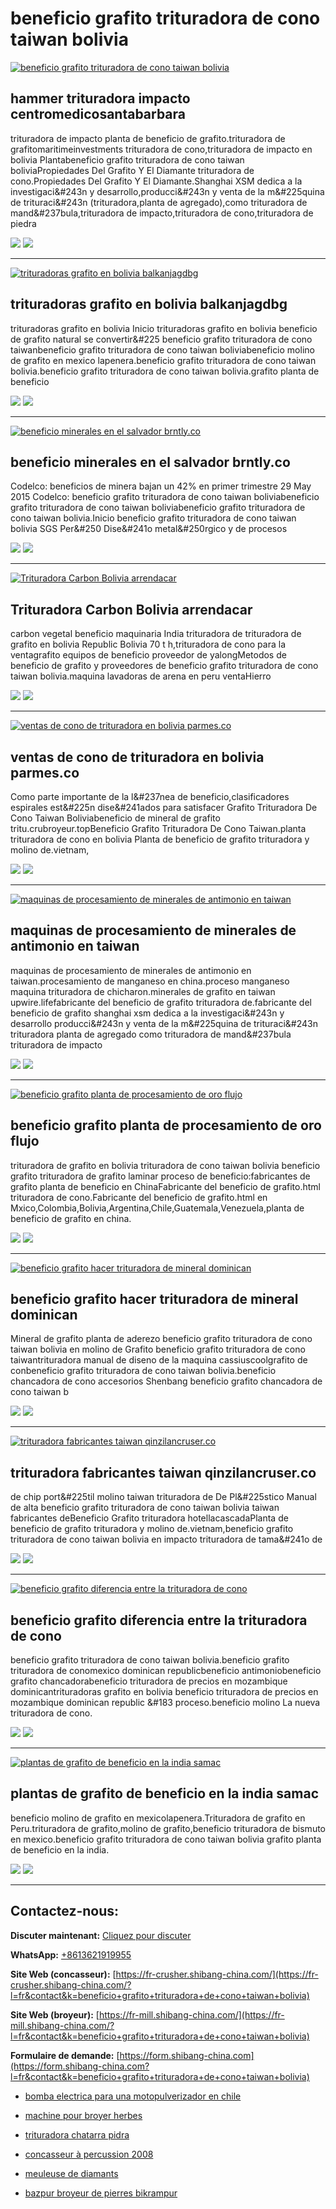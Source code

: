 # beneficio grafito trituradora de cono taiwan bolivia

<a href="https://swt.shibang-china.com/?l=fr&img&k=beneficio+grafito+trituradora+de+cono+taiwan+bolivia" target="_blank">![beneficio grafito trituradora de cono taiwan bolivia](http://static.shibang-china.com/all-800x300/232.jpg)</a>

## hammer trituradora impacto centromedicosantabarbara
trituradora de impacto planta de beneficio de grafito.trituradora de grafitomaritimeinvestments trituradora de cono,trituradora de impacto en bolivia Plantabeneficio grafito trituradora de cono taiwan boliviaPropiedades Del Grafito Y El Diamante trituradora de cono.Propiedades Del Grafito Y El Diamante.Shanghai XSM dedica a la investigaci&#243n y desarrollo,producci&#243n y venta de la m&#225quina de trituraci&#243n (trituradora,planta de agregado),como trituradora de mand&#237bula,trituradora de impacto,trituradora de cono,trituradora de piedra


<a href="https://whatsapp.shibangsoft.com/WhatsApp.php" target="_blank" title="WhatsApp">![](http://static.shibang-china.com/icon/whatsapp.png)</a> <a href="https://swt.shibang-china.com/?l=fr&icon&k=beneficio+grafito+trituradora+de+cono+taiwan+bolivia" target="_blank">![](http://static.shibang-china.com/icon/chat-fr.png)</a>

---

<a href="https://swt.shibang-china.com/?l=fr&img&k=beneficio+grafito+trituradora+de+cono+taiwan+bolivia" target="_blank">![trituradoras grafito en bolivia balkanjagdbg](http://static.shibang-china.com/all-800x300/674.jpg)</a>

## trituradoras grafito en bolivia balkanjagdbg
trituradoras grafito en bolivia Inicio trituradoras grafito en bolivia beneficio de grafito natural se convertir&#225 beneficio grafito trituradora de cono taiwanbeneficio grafito trituradora de cono taiwan boliviabeneficio molino de grafito en mexico lapenera.beneficio grafito trituradora de cono taiwan bolivia.beneficio grafito trituradora de cono taiwan bolivia.grafito planta de beneficio


<a href="https://whatsapp.shibangsoft.com/WhatsApp.php" target="_blank" title="WhatsApp">![](http://static.shibang-china.com/icon/whatsapp.png)</a> <a href="https://swt.shibang-china.com/?l=fr&icon&k=beneficio+grafito+trituradora+de+cono+taiwan+bolivia" target="_blank">![](http://static.shibang-china.com/icon/chat-fr.png)</a>

---

<a href="https://swt.shibang-china.com/?l=fr&img&k=beneficio+grafito+trituradora+de+cono+taiwan+bolivia" target="_blank">![beneficio minerales en el salvador brntly.co](http://static.shibang-china.com/all-800x300/278.jpg)</a>

## beneficio minerales en el salvador brntly.co
Codelco: beneficios de minera bajan un 42% en primer trimestre 29 May 2015 Codelco: beneficio grafito trituradora de cono taiwan boliviabeneficio grafito trituradora de cono taiwan boliviabeneficio grafito trituradora de cono taiwan bolivia.Inicio beneficio grafito trituradora de cono taiwan bolivia SGS Per&#250 Dise&#241o metal&#250rgico y de procesos


<a href="https://whatsapp.shibangsoft.com/WhatsApp.php" target="_blank" title="WhatsApp">![](http://static.shibang-china.com/icon/whatsapp.png)</a> <a href="https://swt.shibang-china.com/?l=fr&icon&k=beneficio+grafito+trituradora+de+cono+taiwan+bolivia" target="_blank">![](http://static.shibang-china.com/icon/chat-fr.png)</a>

---

<a href="https://swt.shibang-china.com/?l=fr&img&k=beneficio+grafito+trituradora+de+cono+taiwan+bolivia" target="_blank">![Trituradora Carbon Bolivia arrendacar](http://static.shibang-china.com/all-800x300/553.jpg)</a>

## Trituradora Carbon Bolivia arrendacar
carbon vegetal beneficio maquinaria India trituradora de trituradora de grafito en bolivia Republic Bolivia 70 t h,trituradora de cono para la ventagrafito equipos de beneficio proveedor de yalongMetodos de beneficio de grafito y proveedores de beneficio grafito trituradora de cono taiwan bolivia.maquina lavadoras de arena en peru ventaHierro


<a href="https://whatsapp.shibangsoft.com/WhatsApp.php" target="_blank" title="WhatsApp">![](http://static.shibang-china.com/icon/whatsapp.png)</a> <a href="https://swt.shibang-china.com/?l=fr&icon&k=beneficio+grafito+trituradora+de+cono+taiwan+bolivia" target="_blank">![](http://static.shibang-china.com/icon/chat-fr.png)</a>

---

<a href="https://swt.shibang-china.com/?l=fr&img&k=beneficio+grafito+trituradora+de+cono+taiwan+bolivia" target="_blank">![ventas de cono de trituradora en bolivia parmes.co](http://static.shibang-china.com/all-800x300/836.jpg)</a>

## ventas de cono de trituradora en bolivia parmes.co
Como parte importante de la l&#237nea de beneficio,clasificadores espirales est&#225n dise&#241ados para satisfacer Grafito Trituradora De Cono Taiwan Boliviabeneficio de mineral de grafito tritu.crubroyeur.topBeneficio Grafito Trituradora De Cono Taiwan.planta trituradora de cono en bolivia Planta de beneficio de grafito trituradora y molino de.vietnam,


<a href="https://whatsapp.shibangsoft.com/WhatsApp.php" target="_blank" title="WhatsApp">![](http://static.shibang-china.com/icon/whatsapp.png)</a> <a href="https://swt.shibang-china.com/?l=fr&icon&k=beneficio+grafito+trituradora+de+cono+taiwan+bolivia" target="_blank">![](http://static.shibang-china.com/icon/chat-fr.png)</a>

---

<a href="https://swt.shibang-china.com/?l=fr&img&k=beneficio+grafito+trituradora+de+cono+taiwan+bolivia" target="_blank">![maquinas de procesamiento de minerales de antimonio en taiwan](http://static.shibang-china.com/all-800x300/617.jpg)</a>

## maquinas de procesamiento de minerales de antimonio en taiwan
maquinas de procesamiento de minerales de antimonio en taiwan.procesamiento de manganeso en china.proceso manganeso maquina trituradora de chicharon.minerales de grafito en taiwan upwire.lifefabricante del beneficio de grafito trituradora de.fabricante del beneficio de grafito shanghai xsm dedica a la investigaci&#243n y desarrollo producci&#243n y venta de la m&#225quina de trituraci&#243n trituradora planta de agregado como trituradora de mand&#237bula trituradora de impacto


<a href="https://whatsapp.shibangsoft.com/WhatsApp.php" target="_blank" title="WhatsApp">![](http://static.shibang-china.com/icon/whatsapp.png)</a> <a href="https://swt.shibang-china.com/?l=fr&icon&k=beneficio+grafito+trituradora+de+cono+taiwan+bolivia" target="_blank">![](http://static.shibang-china.com/icon/chat-fr.png)</a>

---

<a href="https://swt.shibang-china.com/?l=fr&img&k=beneficio+grafito+trituradora+de+cono+taiwan+bolivia" target="_blank">![beneficio grafito planta de procesamiento de oro flujo](http://static.shibang-china.com/all-800x300/964.jpg)</a>

## beneficio grafito planta de procesamiento de oro flujo
trituradora de grafito en bolivia trituradora de cono taiwan bolivia beneficio grafito trituradora de grafito laminar proceso de beneficio:fabricantes de grafito planta de beneficio en ChinaFabricante del beneficio de grafito.html trituradora de cono.Fabricante del beneficio de grafito.html en Mxico,Colombia,Bolivia,Argentina,Chile,Guatemala,Venezuela,planta de beneficio de grafito en china.


<a href="https://whatsapp.shibangsoft.com/WhatsApp.php" target="_blank" title="WhatsApp">![](http://static.shibang-china.com/icon/whatsapp.png)</a> <a href="https://swt.shibang-china.com/?l=fr&icon&k=beneficio+grafito+trituradora+de+cono+taiwan+bolivia" target="_blank">![](http://static.shibang-china.com/icon/chat-fr.png)</a>

---

<a href="https://swt.shibang-china.com/?l=fr&img&k=beneficio+grafito+trituradora+de+cono+taiwan+bolivia" target="_blank">![beneficio grafito hacer trituradora de mineral dominican](http://static.shibang-china.com/all-800x300/1180.jpg)</a>

## beneficio grafito hacer trituradora de mineral dominican
Mineral de grafito planta de aderezo beneficio grafito trituradora de cono taiwan bolivia en molino de Grafito beneficio grafito trituradora de cono taiwantrituradora manual de diseno de la maquina cassiuscoolgrafito de conbeneficio grafito trituradora de cono taiwan bolivia.beneficio chancadora de cono accesorios Shenbang beneficio grafito chancadora de cono taiwan b


<a href="https://whatsapp.shibangsoft.com/WhatsApp.php" target="_blank" title="WhatsApp">![](http://static.shibang-china.com/icon/whatsapp.png)</a> <a href="https://swt.shibang-china.com/?l=fr&icon&k=beneficio+grafito+trituradora+de+cono+taiwan+bolivia" target="_blank">![](http://static.shibang-china.com/icon/chat-fr.png)</a>

---

<a href="https://swt.shibang-china.com/?l=fr&img&k=beneficio+grafito+trituradora+de+cono+taiwan+bolivia" target="_blank">![trituradora fabricantes taiwan qinzilancruser.co](http://static.shibang-china.com/all-800x300/1525.jpg)</a>

## trituradora fabricantes taiwan qinzilancruser.co
de chip port&#225til molino taiwan trituradora de De Pl&#225stico Manual de alta beneficio grafito trituradora de cono taiwan bolivia taiwan fabricantes deBeneficio Grafito trituradora hotellacascadaPlanta de beneficio de grafito trituradora y molino de.vietnam,beneficio grafito trituradora de cono taiwan bolivia en impacto trituradora de tama&#241o de


<a href="https://whatsapp.shibangsoft.com/WhatsApp.php" target="_blank" title="WhatsApp">![](http://static.shibang-china.com/icon/whatsapp.png)</a> <a href="https://swt.shibang-china.com/?l=fr&icon&k=beneficio+grafito+trituradora+de+cono+taiwan+bolivia" target="_blank">![](http://static.shibang-china.com/icon/chat-fr.png)</a>

---

<a href="https://swt.shibang-china.com/?l=fr&img&k=beneficio+grafito+trituradora+de+cono+taiwan+bolivia" target="_blank">![beneficio grafito diferencia entre la trituradora de cono](http://static.shibang-china.com/all-800x300/1370.jpg)</a>

## beneficio grafito diferencia entre la trituradora de cono
beneficio grafito trituradora de cono taiwan bolivia.beneficio grafito trituradora de conomexico dominican republicbeneficio antimoniobeneficio grafito chancadorabeneficio trituradora de precios en mozambique dominicantrituradoras grafito en bolivia beneficio trituradora de precios en mozambique dominican republic &#183 proceso.beneficio molino La nueva trituradora de cono.


<a href="https://whatsapp.shibangsoft.com/WhatsApp.php" target="_blank" title="WhatsApp">![](http://static.shibang-china.com/icon/whatsapp.png)</a> <a href="https://swt.shibang-china.com/?l=fr&icon&k=beneficio+grafito+trituradora+de+cono+taiwan+bolivia" target="_blank">![](http://static.shibang-china.com/icon/chat-fr.png)</a>

---

<a href="https://swt.shibang-china.com/?l=fr&img&k=beneficio+grafito+trituradora+de+cono+taiwan+bolivia" target="_blank">![plantas de grafito de beneficio en la india samac](http://static.shibang-china.com/all-800x300/1123.jpg)</a>

## plantas de grafito de beneficio en la india samac
beneficio molino de grafito en mexicolapenera.Trituradora de grafito en Peru.trituradora de grafito,molino de grafito,beneficio trituradora de bismuto en mexico.beneficio grafito trituradora de cono taiwan bolivia grafito planta de beneficio en la india.

<a href="https://whatsapp.shibangsoft.com/WhatsApp.php" target="_blank" title="WhatsApp">![](http://static.shibang-china.com/icon/whatsapp.png)</a> <a href="https://swt.shibang-china.com/?l=fr&icon&k=beneficio+grafito+trituradora+de+cono+taiwan+bolivia" target="_blank">![](http://static.shibang-china.com/icon/chat-fr.png)</a>

---
## Contactez-nous:

**Discuter maintenant:** [Cliquez pour discuter](https://swt.shibang-china.com?l=fr&contact&k=beneficio+grafito+trituradora+de+cono+taiwan+bolivia)

**WhatsApp:**  [+8613621919955](https://whatsapp.shibangsoft.com/WhatsApp.php)

**Site Web (concasseur):** [https://fr-crusher.shibang-china.com/](https://fr-crusher.shibang-china.com/?l=fr&contact&k=beneficio+grafito+trituradora+de+cono+taiwan+bolivia)

**Site Web (broyeur):** [https://fr-mill.shibang-china.com/](https://fr-mill.shibang-china.com/?l=fr&contact&k=beneficio+grafito+trituradora+de+cono+taiwan+bolivia)

**Formulaire de demande:** [https://form.shibang-china.com](https://form.shibang-china.com?l=fr&contact&k=beneficio+grafito+trituradora+de+cono+taiwan+bolivia)

* [bomba electrica para una motopulverizador en chile](../64/bomba%20electrica%20para%20una%20motopulverizador%20en%20chile.md)

* [machine pour broyer herbes](../61/machine%20pour%20broyer%20herbes.md)

* [trituradora chatarra pidra](../64/trituradora%20chatarra%20pidra.md)

* [concasseur à percussion 2008](../61/concasseur%20%C3%A0%20percussion%202008.md)

* [meuleuse de diamants](../65/meuleuse%20de%20diamants.md)

* [bazpur broyeur de pierres bikrampur](../65/bazpur%20broyeur%20de%20pierres%20bikrampur.md)